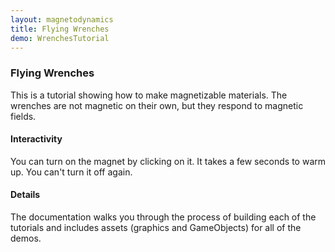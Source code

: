 ```yaml
---
layout: magnetodynamics
title: Flying Wrenches
demo: WrenchesTutorial
---
```


<h3>Flying Wrenches</h3>

<p>This is a tutorial showing how to make magnetizable materials.  The
wrenches are not magnetic on their own, but they respond to magnetic
fields.</p>

<h4>Interactivity</h4>

<p>You can turn on the magnet by clicking on it.  It takes a few
seconds to warm up.  You can't turn it off again.</p>

<h4>Details</h4>

<p>The documentation walks you through the process of building each of
  the tutorials and includes assets (graphics and GameObjects) for
  all of the demos.</p>
